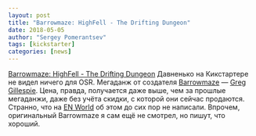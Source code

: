 ```yaml
---
layout: post
title: "Barrowmaze: HighFell - The Drifting Dungeon"
date: 2018-05-05
author: "Sergey Pomerantsev"
tags: [kickstarter]
categories: [news]
---
```


[Barrowmaze: HighFell - The Drifting Dungeon](https://www.kickstarter.com/projects/843284272/barrowmaze-highfell-the-drifting-dungeon)
Давненько на Кикстартере не видел ничего для OSR.
Мегаданж от создателя [Barrowmaze](https://www.drivethrurpg.com/product/139762/Barrowmaze-Complete) — [Greg Gillespie](http://lead-men-tell-no-tales.blogspot.com/).
Цена, правда, получается даже выше, чем за прошлые мегаданжи, даже без учёта скидки, с которой они сейчас продаются.
Странно, что на [EN World](http://www.enworld.org/forum/forumdisplay.php?10-Publishers-Promotions-Press-Releases-DMs-Guild-amp-Kickstarter-Announcements) об этом до сих пор не написали.
Впрочем, оригинальный Barrowmaze я сам ещё не смотрел, но пишут, что хороший.
